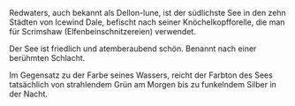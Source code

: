 Redwaters, auch bekannt als Dellon-lune, ist der südlichste See in den zehn Städten von Icewind Dale, befischt nach seiner Knöchelkopfforelle, die man für Scrimshaw (Elfenbeinschnitzereien) verwendet.

Der See ist friedlich und atemberaubend schön. Benannt nach einer berühmten Schlacht.

Im Gegensatz zu der Farbe seines Wassers, reicht der Farbton des Sees tatsächlich von strahlendem Grün am Morgen bis zu funkelndem Silber in der Nacht.